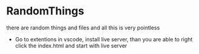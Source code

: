 # RandomThings
there are random things and files and all this is very pointless

* Go to extentions in vscode, install live server, than you are able to right click the index.html and start with live server

